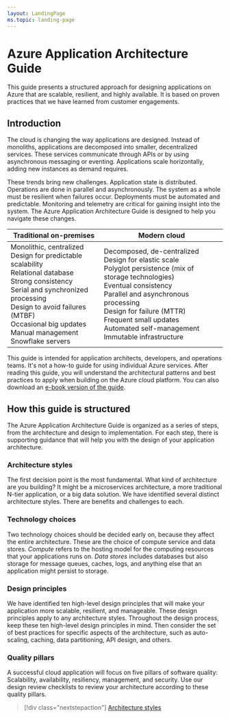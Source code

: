 ```yaml
---
layout: LandingPage
ms.topic: landing-page
---
```


# Azure Application Architecture Guide

This guide presents a structured approach for designing applications on Azure that are scalable, resilient, and highly available. It is based on proven practices that we have learned from customer engagements.

## Introduction

The cloud is changing the way applications are designed. Instead of monoliths, applications are decomposed into smaller, decentralized services. These services communicate through APIs or by using asynchronous messaging or eventing. Applications scale horizontally, adding new instances as demand requires. 

These trends bring new challenges. Application state is distributed. Operations are done in parallel and asynchronously. The system as a whole must be resilient when failures occur. Deployments must be automated and predictable. Monitoring and telemetry are critical for gaining insight into the system. The Azure Application Architecture Guide is designed to help you navigate these changes. 

<table>
<thead>
    <tr><th>Traditional on-premises</th><th>Modern cloud</th></tr>
</thead>
<tbody>
<tr><td>Monolithic, centralized<br/>
Design for predictable scalability<br/>
Relational database<br/>
Strong consistency<br/>
Serial and synchronized processing<br/>
Design to avoid failures (MTBF)<br/>
Occasional big updates<br/>
Manual management<br/>
Snowflake servers</td>
<td>
Decomposed, de-centralized<br/>
Design for elastic scale<br/>
Polyglot persistence (mix of storage technologies)<br/>
Eventual consistency<br/>
Parallel and asynchronous processing<br/>
Design for failure (MTTR)<br/>
Frequent small updates<br/>
Automated self-management<br/>
Immutable infrastructure<br/>
</td>
</tbody>
</table>

This guide is intended for application architects, developers, and operations teams. It's not a how-to guide for using individual Azure services. After reading this guide, you will understand the architectural patterns and best practices to apply when building on the Azure cloud platform. You can also download an [e-book version of the guide][ebook].

## How this guide is structured

The Azure Application Architecture Guide is organized as a series of steps, from the architecture and design to implementation. For each step, there is supporting guidance that will help you with the design of your application architecture.

### Architecture styles

The first decision point is the most fundamental. What kind of architecture are you building? It might be a microservices architecture, a more traditional N-tier application, or a big data solution. We have identified several distinct architecture styles. There are benefits and challenges to each.

### Technology choices

Two technology choices should be decided early on, because they affect the entire architecture. These are the choice of compute service and data stores. *Compute* refers to the hosting model for the computing resources that your applications runs on. *Data stores* includes databases but also storage for message queues, caches, logs, and anything else that an application might persist to storage. 

### Design principles

We have identified ten high-level design principles that will make your application more scalable, resilient, and manageable. These design principles apply to any architecture styles. Throughout the design process, keep these ten high-level design principles in mind. Then consider the set of best practices for specific aspects of the architecture, such as auto-scaling, caching, data partitioning, API design, and others.

### Quality pillars

A successful cloud application will focus on five pillars of software quality: Scalability, availability, resiliency, management, and security. Use our design review checklists to review your architecture according to these quality pillars.

> [!div class="nextstepaction"]
> [Architecture styles](./architecture-styles/index.md)

[ebook]: https://azure.microsoft.com/campaigns/cloud-application-architecture-guide/
